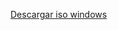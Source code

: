 [Descargar iso windows](https://drive.google.com/uc?export=download&id=18BJIZTRLF--kQBlegJ2DJ6Fa6B9UZSOg)
